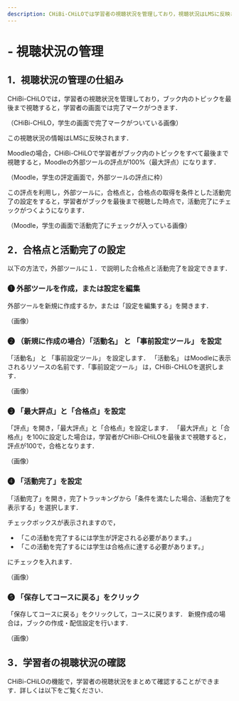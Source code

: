 ```yaml
---
description: CHiBi-CHiLOでは学習者の視聴状況を管理しており，視聴状況はLMSに反映されます．このページではその仕組みと，LMS（Moodle）に視聴状況を反映させる方法を紹介します．
---
```


# - 視聴状況の管理

## 1．視聴状況の管理の仕組み

CHiBi-CHiLOでは，学習者の視聴状況を管理しており，ブック内のトピックを最後まで視聴すると，学習者の画面では完了マークがつきます．

（CHiBi-CHiLO，学生の画面で完了マークがついている画像）

この視聴状況の情報はLMSに反映されます．

Moodleの場合，CHiBi-CHiLOで学習者がブック内のトピックをすべて最後まで視聴すると，Moodleの外部ツールの評点が100%（最大評点）になります．

（Moodle，学生の評定画面で，外部ツールの評点に枠）

この評点を利用し，外部ツールに，合格点と，合格点の取得を条件とした活動完了の設定をすると，学習者がブックを最後まで視聴した時点で，活動完了にチェックがつくようになります．

（Moodle，学生の画面で活動完了にチェックが入っている画像）

## 2．合格点と活動完了の設定

以下の方法で，外部ツールに１．で説明した合格点と活動完了を設定できます．

### ❶ 外部ツールを作成，または設定を編集

外部ツールを新規に作成するか，または「設定を編集する」を開きます．

（画像）

### ❷ （新規に作成の場合）「活動名」 と 「事前設定ツール」 を設定

「活動名」 と 「事前設定ツール」 を設定します． 「活動名」 はMoodleに表示されるリソースの名前です．「事前設定ツール」 は，CHiBi-CHiLOを選択します．

（画像）

### ❸ 「最大評点」と「合格点」を設定

「評点」を開き，「最大評点」と「合格点」を設定します．
「最大評点」と「合格点」を100に設定した場合は，学習者がCHiBi-CHiLOを最後まで視聴すると，評点が100で，合格となります．

（画像）

### ❹ 「活動完了」を設定

「活動完了」を開き，完了トラッキングから「条件を満たした場合、活動完了を表示する」を選択します．

チェックボックスが表示されますので，

* 「この活動を完了するには学生が評定される必要があります。」
* 「この活動を完了するには学生は合格点に達する必要があります。」

にチェックを入れます．

（画像）

### ❺ 「保存してコースに戻る」をクリック

「保存してコースに戻る」をクリックして，コースに戻ります．
新規作成の場合は，ブックの作成・配信設定を行います．

（画像）

## 3．学習者の視聴状況の確認

CHiBi-CHiLOの機能で，学習者の視聴状況をまとめて確認することができます．詳しくは以下をご覧ください．